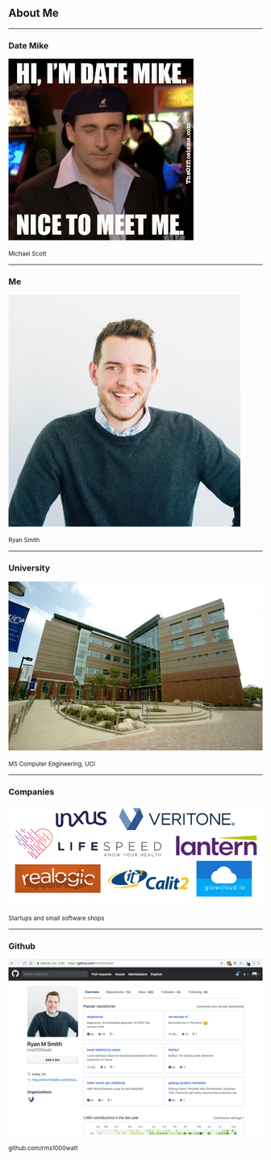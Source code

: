 <!-- .slide: data-background="img/background-orange-orig.jpg" -->

## About Me

---
<!-- .slide: data-background="img/background-orange-orig.jpg" -->

### Date Mike

<img src="./img/date-mike.jpg" style="background-color:white"/>

<small>Michael Scott</small>

---
<!-- .slide: data-background="img/background-orange-orig.jpg" -->

### Me

<img src="./img/ryan.jpeg" style="background-color:white"/>

<small>Ryan Smith</small>

---
<!-- .slide: data-background="img/background-orange-orig.jpg" -->

### University

<img src="./img/calit2.jpg" style="background-color:white"/>

<small>MS Computer Engineering, UCI</small>

---
<!-- .slide: data-background="img/background-orange-orig.jpg" -->

### Companies

<img src="./img/2018-companies-i-worked-for.png" style="background-color:white"/>

<small>Startups and small software shops</small>

---
<!-- .slide: data-background="img/background-orange-orig.jpg" -->

### Github

<img src="./img/github-dashboard.png" style="background-color:white"/>

<small>github.com/rms1000watt</small>
